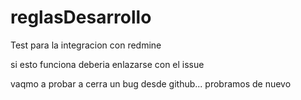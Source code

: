 # reglasDesarrollo
Test para la integracion con redmine

si esto funciona deberia enlazarse con el issue


vaqmo a probar a cerra un bug desde github...
probramos de nuevo
